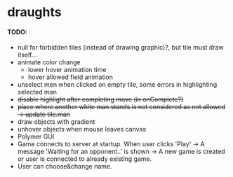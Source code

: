 # draughts

#### TODO:

+ null for forbidden tiles (instead of drawing graphic)?, but tile must draw itself...
+ animate color change
  + lower hover animation time
  + hover allowed field animation
+ unselect men when clicked on empty tile, some errors in highlighting selected man
+ ~~disable highlight after completing move (in onComplete?)~~
+ ~~place where another white man stands is not considered as not allowed -> update tile.man~~
+ draw objects with gradient
+ unhover objects when mouse leaves canvas
+ Polymer GUI
+ Game connects to server at startup.
  When user clicks 'Play' -> A message 'Waiting for an opponent..' is shown -> A new game is created or user is connected to already existing game.
+ User can choose&change name.
